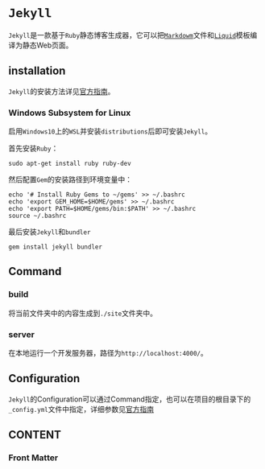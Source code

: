 # `Jekyll`

`Jekyll`是一款基于`Ruby`静态博客生成器，它可以把[`Markdowm`](Tools/Typeset/Markdown.md)文件和[`Liquid`](https://shopify.github.io/liquid/)模板编译为静态Web页面。

## installation

`Jekyll`的安装方法详见[官方指南](https://jekyllrb.com/docs/installation/)。

### Windows Subsystem for Linux

启用`Windows10`上的`WSL`并安装`distributions`后即可安装`Jekyll`。

首先安装`Ruby`：
``` Shell
sudo apt-get install ruby ruby-dev
```

然后配置`Gem`的安装路径到环境变量中：
``` Shell
echo '# Install Ruby Gems to ~/gems' >> ~/.bashrc
echo 'export GEM_HOME=$HOME/gems' >> ~/.bashrc
echo 'export PATH=$HOME/gems/bin:$PATH' >> ~/.bashrc
source ~/.bashrc
```

最后安装`Jekyll`和`bundler`
``` Shell
gem install jekyll bundler
```

## Command

### build

将当前文件夹中的内容生成到`./site`文件夹中。

### server

在本地运行一个开发服务器，路径为`http://localhost:4000/`。

## Configuration

`Jekyll`的Configuration可以通过Command指定，也可以在项目的根目录下的`_config.yml`文件中指定，详细参数见[官方指南](https://jekyllrb.com/docs/configuration/)

## CONTENT

### Front Matter

